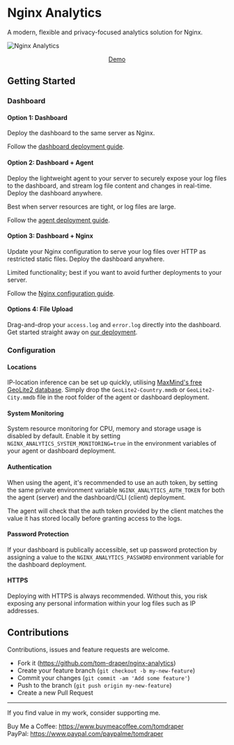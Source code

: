 # Nginx Analytics

A modern, flexible and privacy-focused analytics solution for Nginx.

![Nginx Analytics](https://github.com/user-attachments/assets/b0fc1334-22e0-4d2c-9219-29d69a86a679)

<p align="center">
  <a href="https://nginx-analytics.vercel.app/dashboard/demo">Demo</a>
</p>

## Getting Started

### Dashboard

#### Option 1: Dashboard

Deploy the dashboard to the same server as Nginx.

Follow the <a href="./dashboard/README.md">dashboard deployment guide</a>.

#### Option 2: Dashboard + Agent

Deploy the lightweight agent to your server to securely expose your log files to the dashboard, and stream log file content and changes in real-time. Deploy the dashboard anywhere. 

Best when server resources are tight, or log files are large.

Follow the <a href="./agent/README.md">agent deployment guide</a>.

#### Option 3: Dashboard + Nginx

Update your Nginx configuration to serve your log files over HTTP as restricted static files. Deploy the dashboard anywhere.

Limited functionality; best if you want to avoid further deployments to your server.

Follow the <a href="./dashboard/nginx/README.md">Nginx configuration guide</a>.

#### Options 4: File Upload

Drag-and-drop your `access.log` and `error.log` directly into the dashboard. Get started straight away on <a href="https://nginx-analytics.vercel.app/dashboard">our deployment</a>.

<!-- ### CLI

If you prefer to work in the terminal, a CLI is available as an alternative to the dashboard. 

#### Option 1: CLI

Deploy the CLI to the server running Nginx, and access via SSH.

Follow the <a href="./cli/README.md">CLI deployment guide</a>.

#### Option 2: CLI + Agent 

Deploy the agent to the server, and run the CLI from anywhere.

Follow the <a href="./agent/README.md">agent deployment guide</a>. -->

### Configuration

#### Locations

IP-location inference can be set up quickly, utilising <a href="https://www.maxmind.com/en/home">MaxMind's free GeoLite2 database</a>. Simply drop the `GeoLite2-Country.mmdb` or `GeoLite2-City.mmdb` file in the root folder of the agent or dashboard deployment.

#### System Monitoring

System resource monitoring for CPU, memory and storage usage is disabled by default. Enable it by setting `NGINX_ANALYTICS_SYSTEM_MONITORING=true` in the environment variables of your agent or dashboard deployment.

#### Authentication

When using the agent, it's recommended to use an auth token, by setting the same private environment variable `NGINX_ANALYTICS_AUTH_TOKEN` for both the agent (server) and the dashboard/CLI (client) deployment.

The agent will check that the auth token provided by the client matches the value it has stored locally before granting access to the logs.

#### Password Protection

If your dashboard is publically accessible, set up password protection by assigning a value to the `NGINX_ANALYTICS_PASSWORD` environment variable for the dashboard deployment.

#### HTTPS

Deploying with HTTPS is always recommended. Without this, you risk exposing any personal information within your log files such as IP addresses.

## Contributions

Contributions, issues and feature requests are welcome.

- Fork it (https://github.com/tom-draper/nginx-analytics)
- Create your feature branch (`git checkout -b my-new-feature`)
- Commit your changes (`git commit -am 'Add some feature'`)
- Push to the branch (`git push origin my-new-feature`)
- Create a new Pull Request

---

If you find value in my work, consider supporting me.

Buy Me a Coffee: https://www.buymeacoffee.com/tomdraper<br>
PayPal: https://www.paypal.com/paypalme/tomdraper
